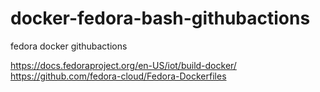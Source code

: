 # docker-fedora-bash-githubactions
fedora docker githubactions

https://docs.fedoraproject.org/en-US/iot/build-docker/
https://github.com/fedora-cloud/Fedora-Dockerfiles